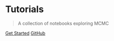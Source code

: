 # Tutorials

> A collection of notebooks exploring MCMC

[Get Started](#main)
[GitHub](https://github.com/mussles/tutorials)
